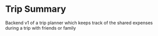 # Trip Summary

Backend v1 of a trip planner which keeps track of the shared expenses during a trip with friends or family
